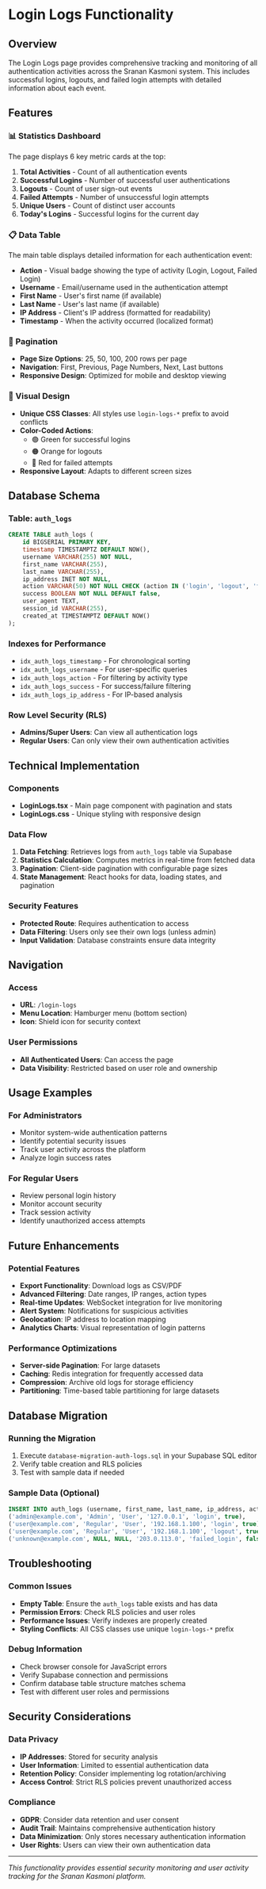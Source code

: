 # Login Logs Functionality

## Overview
The Login Logs page provides comprehensive tracking and monitoring of all authentication activities across the Sranan Kasmoni system. This includes successful logins, logouts, and failed login attempts with detailed information about each event.

## Features

### 📊 Statistics Dashboard
The page displays 6 key metric cards at the top:

1. **Total Activities** - Count of all authentication events
2. **Successful Logins** - Number of successful user authentications
3. **Logouts** - Count of user sign-out events
4. **Failed Attempts** - Number of unsuccessful login attempts
5. **Unique Users** - Count of distinct user accounts
6. **Today's Logins** - Successful logins for the current day

### 📋 Data Table
The main table displays detailed information for each authentication event:

- **Action** - Visual badge showing the type of activity (Login, Logout, Failed Login)
- **Username** - Email/username used in the authentication attempt
- **First Name** - User's first name (if available)
- **Last Name** - User's last name (if available)
- **IP Address** - Client's IP address (formatted for readability)
- **Timestamp** - When the activity occurred (localized format)

### 🔄 Pagination
- **Page Size Options**: 25, 50, 100, 200 rows per page
- **Navigation**: First, Previous, Page Numbers, Next, Last buttons
- **Responsive Design**: Optimized for mobile and desktop viewing

### 🎨 Visual Design
- **Unique CSS Classes**: All styles use `login-logs-*` prefix to avoid conflicts
- **Color-Coded Actions**: 
  - 🟢 Green for successful logins
  - 🟠 Orange for logouts
  - 🔴 Red for failed attempts
- **Responsive Layout**: Adapts to different screen sizes

## Database Schema

### Table: `auth_logs`
```sql
CREATE TABLE auth_logs (
    id BIGSERIAL PRIMARY KEY,
    timestamp TIMESTAMPTZ DEFAULT NOW(),
    username VARCHAR(255) NOT NULL,
    first_name VARCHAR(255),
    last_name VARCHAR(255),
    ip_address INET NOT NULL,
    action VARCHAR(50) NOT NULL CHECK (action IN ('login', 'logout', 'failed_login')),
    success BOOLEAN NOT NULL DEFAULT false,
    user_agent TEXT,
    session_id VARCHAR(255),
    created_at TIMESTAMPTZ DEFAULT NOW()
);
```

### Indexes for Performance
- `idx_auth_logs_timestamp` - For chronological sorting
- `idx_auth_logs_username` - For user-specific queries
- `idx_auth_logs_action` - For filtering by activity type
- `idx_auth_logs_success` - For success/failure filtering
- `idx_auth_logs_ip_address` - For IP-based analysis

### Row Level Security (RLS)
- **Admins/Super Users**: Can view all authentication logs
- **Regular Users**: Can only view their own authentication activities

## Technical Implementation

### Components
- **LoginLogs.tsx** - Main page component with pagination and stats
- **LoginLogs.css** - Unique styling with responsive design

### Data Flow
1. **Data Fetching**: Retrieves logs from `auth_logs` table via Supabase
2. **Statistics Calculation**: Computes metrics in real-time from fetched data
3. **Pagination**: Client-side pagination with configurable page sizes
4. **State Management**: React hooks for data, loading states, and pagination

### Security Features
- **Protected Route**: Requires authentication to access
- **Data Filtering**: Users only see their own logs (unless admin)
- **Input Validation**: Database constraints ensure data integrity

## Navigation

### Access
- **URL**: `/login-logs`
- **Menu Location**: Hamburger menu (bottom section)
- **Icon**: Shield icon for security context

### User Permissions
- **All Authenticated Users**: Can access the page
- **Data Visibility**: Restricted based on user role and ownership

## Usage Examples

### For Administrators
- Monitor system-wide authentication patterns
- Identify potential security issues
- Track user activity across the platform
- Analyze login success rates

### For Regular Users
- Review personal login history
- Monitor account security
- Track session activity
- Identify unauthorized access attempts

## Future Enhancements

### Potential Features
- **Export Functionality**: Download logs as CSV/PDF
- **Advanced Filtering**: Date ranges, IP ranges, action types
- **Real-time Updates**: WebSocket integration for live monitoring
- **Alert System**: Notifications for suspicious activities
- **Geolocation**: IP address to location mapping
- **Analytics Charts**: Visual representation of login patterns

### Performance Optimizations
- **Server-side Pagination**: For large datasets
- **Caching**: Redis integration for frequently accessed data
- **Compression**: Archive old logs for storage efficiency
- **Partitioning**: Time-based table partitioning for large datasets

## Database Migration

### Running the Migration
1. Execute `database-migration-auth-logs.sql` in your Supabase SQL editor
2. Verify table creation and RLS policies
3. Test with sample data if needed

### Sample Data (Optional)
```sql
INSERT INTO auth_logs (username, first_name, last_name, ip_address, action, success) VALUES
('admin@example.com', 'Admin', 'User', '127.0.0.1', 'login', true),
('user@example.com', 'Regular', 'User', '192.168.1.100', 'login', true),
('user@example.com', 'Regular', 'User', '192.168.1.100', 'logout', true),
('unknown@example.com', NULL, NULL, '203.0.113.0', 'failed_login', false);
```

## Troubleshooting

### Common Issues
- **Empty Table**: Ensure the `auth_logs` table exists and has data
- **Permission Errors**: Check RLS policies and user roles
- **Performance Issues**: Verify indexes are properly created
- **Styling Conflicts**: All CSS classes use unique `login-logs-*` prefix

### Debug Information
- Check browser console for JavaScript errors
- Verify Supabase connection and permissions
- Confirm database table structure matches schema
- Test with different user roles and permissions

## Security Considerations

### Data Privacy
- **IP Addresses**: Stored for security analysis
- **User Information**: Limited to essential authentication data
- **Retention Policy**: Consider implementing log rotation/archiving
- **Access Control**: Strict RLS policies prevent unauthorized access

### Compliance
- **GDPR**: Consider data retention and user consent
- **Audit Trail**: Maintains comprehensive authentication history
- **Data Minimization**: Only stores necessary authentication information
- **User Rights**: Users can view their own authentication data

---

*This functionality provides essential security monitoring and user activity tracking for the Sranan Kasmoni platform.*

